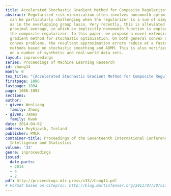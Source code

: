 ```yaml
---
title: Accelerated Stochastic Gradient Method for Composite Regularization
abstract: Regularized risk minimization often involves nonsmooth optimization. This
  can be particularly challenging when the regularizer is a sum of simpler regularizers,
  as in the overlapping group lasso. Very recently, this is alleviated by using the
  proximal average, in which an implicitly nonsmooth function is employed to approximate
  the composite regularizer. In this paper, we propose a novel extension with accelerated
  gradient method for stochastic optimization. On both general convex and strongly
  convex problems, the resultant approximation errors reduce at a faster rate than
  methods based on stochastic smoothing and ADMM. This is also verified experimentally
  on a number of synthetic and real-world data sets.
layout: inproceedings
series: Proceedings of Machine Learning Research
id: zhong14
month: 0
tex_title: "{Accelerated Stochastic Gradient Method for Composite Regularization}"
firstpage: 1086
lastpage: 1094
page: 1086-1094
sections: 
author:
- given: Wenliang
  family: Zhong
- given: James
  family: Kwok
date: 2014-04-02
address: Reykjavik, Iceland
publisher: PMLR
container-title: Proceedings of the Seventeenth International Conference on Artificial
  Intelligence and Statistics
volume: '33'
genre: inproceedings
issued:
  date-parts:
  - 2014
  - 4
  - 2
pdf: http://proceedings.mlr.press/v33/zhong14.pdf
# Format based on citeproc: http://blog.martinfenner.org/2013/07/30/citeproc-yaml-for-bibliographies/
---
```

